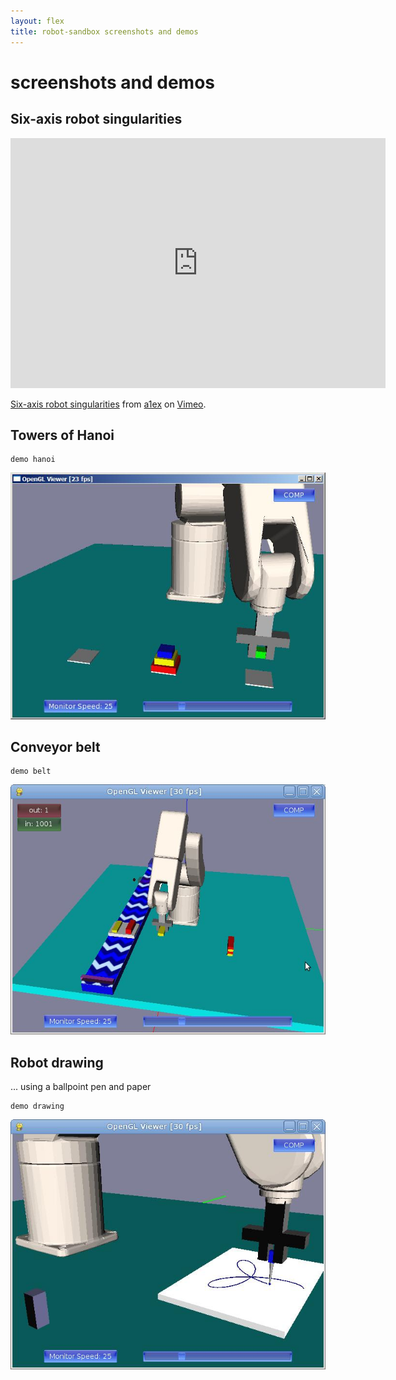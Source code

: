 ```yaml
---
layout: flex
title: robot-sandbox screenshots and demos
---
```


screenshots and demos
=====================

[belt1]: screenshot-conveyor-belt-1.jpg
[belt2]: screenshot-conveyor-belt-2.jpg
[draw-rose]: screenshot-robot-drawing-rose.jpg
[hanoi]: screenshot-hanoi-towers.jpg

Six-axis robot singularities
----------------------------

<iframe src="http://player.vimeo.com/video/20095999" width="600" height="400" frameborder="0"></iframe><p><a href="http://vimeo.com/20095999">Six-axis robot singularities</a> from <a href="http://vimeo.com/alexdu">a1ex</a> on <a href="http://vimeo.com">Vimeo</a>.</p>

Towers of Hanoi
---------------

    demo hanoi

![Robot solving Towers of Hanoi][hanoi]

Conveyor belt
-------------

    demo belt

![Conveyor belt demo][belt1]


Robot drawing
-------------
... using a ballpoint pen and paper

    demo drawing

![Robot drawing a rose curve][draw-rose]
